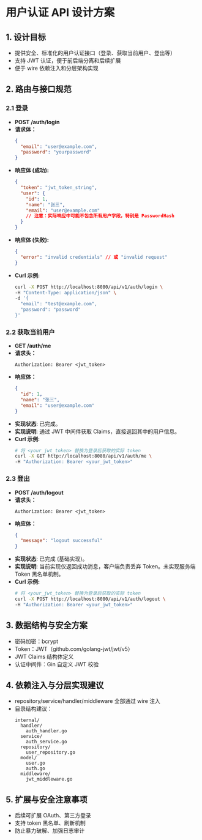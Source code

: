 # 用户认证 API 设计方案

## 1. 设计目标

- 提供安全、标准化的用户认证接口（登录、获取当前用户、登出等）
- 支持 JWT 认证，便于前后端分离和后续扩展
- 便于 wire 依赖注入和分层架构实现

## 2. 路由与接口规范

### 2.1 登录

- **POST /auth/login**
- **请求体：**
  ```json
  {
    "email": "user@example.com",
    "password": "yourpassword"
  }
  ```
- **响应体 (成功):**
  ```json
  {
    "token": "jwt_token_string",
    "user": {
      "id": 1,
      "name": "张三",
      "email": "user@example.com"
      // 注意：实际响应中可能不包含所有用户字段，特别是 PasswordHash
    }
  }
  ```
- **响应体 (失败):**
  ```json
  {
    "error": "invalid credentials" // 或 "invalid request"
  }
  ```
- **Curl 示例:**
  ```bash
  curl -X POST http://localhost:8080/api/v1/auth/login \
  -H "Content-Type: application/json" \
  -d '{
    "email": "test@example.com", 
    "password": "password"
  }'
  ```

### 2.2 获取当前用户

- **GET /auth/me**
- **请求头：**
  ```
  Authorization: Bearer <jwt_token>
  ```
- **响应体：**
  ```json
  {
    "id": 1,
    "name": "张三",
    "email": "user@example.com"
  }
  ```
- **实现状态**: 已完成。
- **实现说明**: 通过 JWT 中间件获取 Claims，直接返回其中的用户信息。
- **Curl 示例:**
  ```bash
  # 将 <your_jwt_token> 替换为登录后获取的实际 token
  curl -X GET http://localhost:8080/api/v1/auth/me \
  -H "Authorization: Bearer <your_jwt_token>"
  ```

### 2.3 登出

- **POST /auth/logout**
- **请求头：**
  ```
  Authorization: Bearer <jwt_token>
  ```
- **响应体：**
  ```json
  {
    "message": "logout successful"
  }
  ```
- **实现状态**: 已完成 (基础实现)。
- **实现说明**: 当前实现仅返回成功消息，客户端负责丢弃 Token。未实现服务端 Token 黑名单机制。
- **Curl 示例:**
  ```bash
  # 将 <your_jwt_token> 替换为登录后获取的实际 token
  curl -X POST http://localhost:8080/api/v1/auth/logout \
  -H "Authorization: Bearer <your_jwt_token>"
  ```

## 3. 数据结构与安全方案

- 密码加密：bcrypt
- Token：JWT（github.com/golang-jwt/jwt/v5）
- JWT Claims 结构体定义
- 认证中间件：Gin 自定义 JWT 校验

## 4. 依赖注入与分层实现建议

- repository/service/handler/middleware 全部通过 wire 注入
- 目录结构建议：
  ```
  internal/
    handler/
      auth_handler.go
    service/
      auth_service.go
    repository/
      user_repository.go
    model/
      user.go
      auth.go
    middleware/
      jwt_middleware.go
  ```

## 5. 扩展与安全注意事项

- 后续可扩展 OAuth、第三方登录
- 支持 token 黑名单、刷新机制
- 防止暴力破解、加强日志审计 